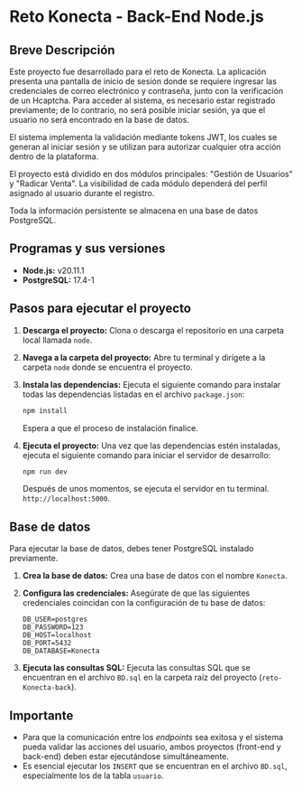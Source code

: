 # Reto Konecta - Back-End Node.js

## Breve Descripción

Este proyecto fue desarrollado para el reto de Konecta. La aplicación presenta una pantalla de inicio de sesión donde se requiere ingresar las credenciales de correo electrónico y contraseña, junto con la verificación de un Hcaptcha. Para acceder al sistema, es necesario estar registrado previamente; de lo contrario, no será posible iniciar sesión, ya que el usuario no será encontrado en la base de datos.

El sistema implementa la validación mediante tokens JWT, los cuales se generan al iniciar sesión y se utilizan para autorizar cualquier otra acción dentro de la plataforma.

El proyecto está dividido en dos módulos principales: "Gestión de Usuarios" y "Radicar Venta". La visibilidad de cada módulo dependerá del perfil asignado al usuario durante el registro.

Toda la información persistente se almacena en una base de datos PostgreSQL.

## Programas y sus versiones

* **Node.js:** v20.11.1
* **PostgreSQL:** 17.4-1

## Pasos para ejecutar el proyecto

1.  **Descarga el proyecto:** Clona o descarga el repositorio en una carpeta local llamada `node`.
2.  **Navega a la carpeta del proyecto:** Abre tu terminal y dirígete a la carpeta `node` donde se encuentra el proyecto.
3.  **Instala las dependencias:** Ejecuta el siguiente comando para instalar todas las dependencias listadas en el archivo `package.json`:

    ```bash
    npm install
    ```

    Espera a que el proceso de instalación finalice.
4.  **Ejecuta el proyecto:** Una vez que las dependencias estén instaladas, ejecuta el siguiente comando para iniciar el servidor de desarrollo:

    ```bash
    npm run dev
    ```

    Después de unos momentos, se ejecuta el servidor en tu terminal.
    `http://localhost:5000`.

## Base de datos

Para ejecutar la base de datos, debes tener PostgreSQL instalado previamente.

1.  **Crea la base de datos:** Crea una base de datos con el nombre `Konecta`.
2.  **Configura las credenciales:** Asegúrate de que las siguientes credenciales coincidan con la configuración de tu base de datos:

    ```
    DB_USER=postgres
    DB_PASSWORD=123
    DB_HOST=localhost
    DB_PORT=5432
    DB_DATABASE=Konecta
    ```

3.  **Ejecuta las consultas SQL:** Ejecuta las consultas SQL que se encuentran en el archivo `BD.sql` en la carpeta raíz del proyecto (`reto-Konecta-back`).

## Importante

* Para que la comunicación entre los *endpoints* sea exitosa y el sistema pueda validar las acciones del usuario, ambos proyectos (front-end y back-end) deben estar ejecutándose simultáneamente.
* Es esencial ejecutar los `INSERT` que se encuentran en el archivo `BD.sql`, especialmente los de la tabla `usuario`.